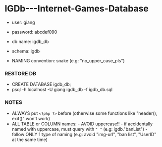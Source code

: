 # IGDb---Internet-Games-Database
- user: giang
- password: abcdef090
- db name: igdb_db
- schema: igdb

- NAMING convention: snake (e.g: "no_upper_case_pls")

### RESTORE DB
- CREATE DATABASE igdb_db;
- psql -h localhost -U giang igdb_db -f igdb_db.sql

### NOTES
- ALWAYS put `<?php ?>` before <html> (otherwise some functions like "header(), exit()" won't work)
- ALL TABLE or COLUMN names:
				- AVOID uppercase!!
				- if accidentally named with uppercase, must query with `" "` (e.g: igdb."banList")
				- follow ONLY 1 type of naming (e.g: avoid "img-url", "ban list", "UserID" at the same time)

